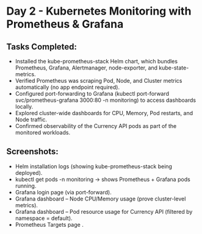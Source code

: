 # Day 2 - Kubernetes Monitoring with Prometheus & Grafana
## Tasks Completed:
- Installed the kube-prometheus-stack Helm chart, which bundles Prometheus, Grafana, Alertmanager, node-exporter, and kube-state-metrics.
- Verified Prometheus was scraping Pod, Node, and Cluster metrics automatically (no app endpoint required).
- Configured port-forwarding to Grafana (kubectl port-forward svc/prometheus-grafana 3000:80 -n monitoring) to access dashboards locally.
- Explored cluster-wide dashboards for CPU, Memory, Pod restarts, and Node traffic.
- Confirmed observability of the Currency API pods as part of the monitored workloads.


## Screenshots:
- Helm installation logs (showing kube-prometheus-stack being deployed).
- kubectl get pods -n monitoring → shows Prometheus + Grafana pods running.
- Grafana login page (via port-forward).
- Grafana dashboard – Node CPU/Memory usage (prove cluster-level metrics).
- Grafana dashboard – Pod resource usage for Currency API (filtered by namespace = default).
- Prometheus Targets page .
